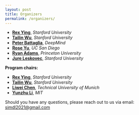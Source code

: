 ```yaml
---
layout: post
title: Organizers
permalink: /organizers/
---
```


- [**Rex Ying**](https://cs.stanford.edu/people/rexy/), *Stanford University*
- [**Tailin Wu**](https://tailin.org/), *Stanford University*
- [**Peter Battaglia**](https://scholar.google.com/citations?user=nQ7Ij30AAAAJ&hl=en), *DeepMind*
- [**Rose Yu**](http://roseyu.com/), *UC San Diego*
- [**Ryan Adams**](https://www.cs.princeton.edu/~rpa/), *Princeton University*
- [**Jure Leskovec**](https://cs.stanford.edu/~jure/), *Stanford University*

**Program chairs:**
- [**Rex Ying**](https://cs.stanford.edu/people/rexy/), *Stanford University*
- [**Tailin Wu**](https://tailin.org/), *Stanford University*
- [**Liwei Chen**](https://ge.in.tum.de/about/dr-liwei-chen/), *Technical University of Munich*
- [**Yunzhu Li**](https://people.csail.mit.edu/liyunzhu/), *MIT*

Should you have any questions, please reach out to us via email:<br>
[simdl2021@gmail.com](mailto:simdl2021@gmail.com)
